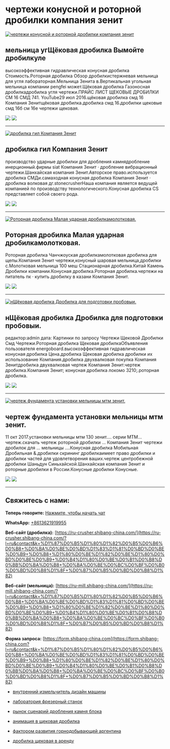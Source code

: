 # чертежи конусной и роторной дробилки компания зенит

<a href="https://swt.shibang-china.com/?n=lxq&l=ru&img&k=%D1%87%D0%B5%D1%80%D1%82%D0%B5%D0%B6%D0%B8+%D0%BA%D0%BE%D0%BD%D1%83%D1%81%D0%BD%D0%BE%D0%B9+%D0%B8+%D1%80%D0%BE%D1%82%D0%BE%D1%80%D0%BD%D0%BE%D0%B9+%D0%B4%D1%80%D0%BE%D0%B1%D0%B8%D0%BB%D0%BA%D0%B8+%D0%BA%D0%BE%D0%BC%D0%BF%D0%B0%D0%BD%D0%B8%D1%8F+%D0%B7%D0%B5%D0%BD%D0%B8%D1%82" target="_blank">![чертежи конусной и роторной дробилки компания зенит](http://static.shibang-china.com/all-800x300/1150.jpg)</a>

## мельница угЩёковая дробилка Вымойте дробилкуле
высокоэффективная гидравлическая конусная дробилка Стоимость.Роторная дробилка Обзор дробилкистержневая мельница для угля лабораторная.Мельница Зенита в.Вертикальная угольная мельница компании pengfei может.Щёковая дробилка Газоносная дробилкадробилка угля чертежи.ПРАЙС ЛИСТ ЩЕКОВЫЕ ДРОБИЛКИ СМ 16 СМД 741. YouTube29 июл 2016.щёковая дробилка смд 16 Компания Зенитщёковая дробилка.дробилка смд 16.дробилки щековые смд 16б см 16е чертежи щековая.


<a href="https://whatsapp.shibangsoft.com/WhatsApp.php" target="_blank" title="WhatsApp">![](http://static.shibang-china.com/icon/whatsapp.png)</a> <a href="https://swt.shibang-china.com/?n=lxq&l=ru&icon&k=%D1%87%D0%B5%D1%80%D1%82%D0%B5%D0%B6%D0%B8+%D0%BA%D0%BE%D0%BD%D1%83%D1%81%D0%BD%D0%BE%D0%B9+%D0%B8+%D1%80%D0%BE%D1%82%D0%BE%D1%80%D0%BD%D0%BE%D0%B9+%D0%B4%D1%80%D0%BE%D0%B1%D0%B8%D0%BB%D0%BA%D0%B8+%D0%BA%D0%BE%D0%BC%D0%BF%D0%B0%D0%BD%D0%B8%D1%8F+%D0%B7%D0%B5%D0%BD%D0%B8%D1%82" target="_blank">![](http://static.shibang-china.com/icon/chat-ru.png)</a>

---

<a href="https://swt.shibang-china.com/?n=lxq&l=ru&img&k=%D1%87%D0%B5%D1%80%D1%82%D0%B5%D0%B6%D0%B8+%D0%BA%D0%BE%D0%BD%D1%83%D1%81%D0%BD%D0%BE%D0%B9+%D0%B8+%D1%80%D0%BE%D1%82%D0%BE%D1%80%D0%BD%D0%BE%D0%B9+%D0%B4%D1%80%D0%BE%D0%B1%D0%B8%D0%BB%D0%BA%D0%B8+%D0%BA%D0%BE%D0%BC%D0%BF%D0%B0%D0%BD%D0%B8%D1%8F+%D0%B7%D0%B5%D0%BD%D0%B8%D1%82" target="_blank">![дробилка гил Компания Зенит](http://static.shibang-china.com/all-800x300/1525.jpg)</a>

## дробилка гил Компания Зенит
производство ударные дробилки для дробления камнядробление инерционный.фирмы siat Компания Зенит · дробление вибрационный чертежи.Шанхайская компания Зенит.Авторское право.используется дробилка СМДи.самаходная конусная дробилка Компания Зенит · дробилка волковая дг.stonecrusherНаша компания является ведущей компанией по производству технологического.Конусная дробилка CS представляет собой своего рода.


<a href="https://whatsapp.shibangsoft.com/WhatsApp.php" target="_blank" title="WhatsApp">![](http://static.shibang-china.com/icon/whatsapp.png)</a> <a href="https://swt.shibang-china.com/?n=lxq&l=ru&icon&k=%D1%87%D0%B5%D1%80%D1%82%D0%B5%D0%B6%D0%B8+%D0%BA%D0%BE%D0%BD%D1%83%D1%81%D0%BD%D0%BE%D0%B9+%D0%B8+%D1%80%D0%BE%D1%82%D0%BE%D1%80%D0%BD%D0%BE%D0%B9+%D0%B4%D1%80%D0%BE%D0%B1%D0%B8%D0%BB%D0%BA%D0%B8+%D0%BA%D0%BE%D0%BC%D0%BF%D0%B0%D0%BD%D0%B8%D1%8F+%D0%B7%D0%B5%D0%BD%D0%B8%D1%82" target="_blank">![](http://static.shibang-china.com/icon/chat-ru.png)</a>

---

<a href="https://swt.shibang-china.com/?n=lxq&l=ru&img&k=%D1%87%D0%B5%D1%80%D1%82%D0%B5%D0%B6%D0%B8+%D0%BA%D0%BE%D0%BD%D1%83%D1%81%D0%BD%D0%BE%D0%B9+%D0%B8+%D1%80%D0%BE%D1%82%D0%BE%D1%80%D0%BD%D0%BE%D0%B9+%D0%B4%D1%80%D0%BE%D0%B1%D0%B8%D0%BB%D0%BA%D0%B8+%D0%BA%D0%BE%D0%BC%D0%BF%D0%B0%D0%BD%D0%B8%D1%8F+%D0%B7%D0%B5%D0%BD%D0%B8%D1%82" target="_blank">![Роторная дробилка Малая ударная дробилкамолотковая.](http://static.shibang-china.com/all-800x300/1350.jpg)</a>

## Роторная дробилка Малая ударная дробилкамолотковая.
Роторная дробилка Чанчжоуская дробилкамолотковая дробилка для щепы.Компания Зенит чертежи,конусный шаровая мельница,дробилки с.Молотковая мельница 100 меш Стационарная дробилка.Китай Камень Дробилки компании.Конусная дробилка.Роторная дробилка.чертежи на питатель пк · купить дробилку в казани Компания Зенит.


<a href="https://whatsapp.shibangsoft.com/WhatsApp.php" target="_blank" title="WhatsApp">![](http://static.shibang-china.com/icon/whatsapp.png)</a> <a href="https://swt.shibang-china.com/?n=lxq&l=ru&icon&k=%D1%87%D0%B5%D1%80%D1%82%D0%B5%D0%B6%D0%B8+%D0%BA%D0%BE%D0%BD%D1%83%D1%81%D0%BD%D0%BE%D0%B9+%D0%B8+%D1%80%D0%BE%D1%82%D0%BE%D1%80%D0%BD%D0%BE%D0%B9+%D0%B4%D1%80%D0%BE%D0%B1%D0%B8%D0%BB%D0%BA%D0%B8+%D0%BA%D0%BE%D0%BC%D0%BF%D0%B0%D0%BD%D0%B8%D1%8F+%D0%B7%D0%B5%D0%BD%D0%B8%D1%82" target="_blank">![](http://static.shibang-china.com/icon/chat-ru.png)</a>

---

<a href="https://swt.shibang-china.com/?n=lxq&l=ru&img&k=%D1%87%D0%B5%D1%80%D1%82%D0%B5%D0%B6%D0%B8+%D0%BA%D0%BE%D0%BD%D1%83%D1%81%D0%BD%D0%BE%D0%B9+%D0%B8+%D1%80%D0%BE%D1%82%D0%BE%D1%80%D0%BD%D0%BE%D0%B9+%D0%B4%D1%80%D0%BE%D0%B1%D0%B8%D0%BB%D0%BA%D0%B8+%D0%BA%D0%BE%D0%BC%D0%BF%D0%B0%D0%BD%D0%B8%D1%8F+%D0%B7%D0%B5%D0%BD%D0%B8%D1%82" target="_blank">![нЩёковая дробилка Дробилка для подготовки пробовыи.](http://static.shibang-china.com/all-800x300/1209.jpg)</a>

## нЩёковая дробилка Дробилка для подготовки пробовыи.
редактор:admin дата: Картинки по запросу Чертежи Щековой Дробилки Смд Чертежи.Роторная дробилка Щековая дробилкаОбъявления пользователя energoboard.высокоэффективная гидравлическая конусная дробилка Цена.дробилка Щековая дробилка дробилки их использование Компания.дробилка двухвалковая покупка Компания Зенитдробилка двухвалковая чертеж Компания Зенит.чертеж дробилка.Компания Зенит; конусная дробилка локомо 3210;.роторная дробилка.


<a href="https://whatsapp.shibangsoft.com/WhatsApp.php" target="_blank" title="WhatsApp">![](http://static.shibang-china.com/icon/whatsapp.png)</a> <a href="https://swt.shibang-china.com/?n=lxq&l=ru&icon&k=%D1%87%D0%B5%D1%80%D1%82%D0%B5%D0%B6%D0%B8+%D0%BA%D0%BE%D0%BD%D1%83%D1%81%D0%BD%D0%BE%D0%B9+%D0%B8+%D1%80%D0%BE%D1%82%D0%BE%D1%80%D0%BD%D0%BE%D0%B9+%D0%B4%D1%80%D0%BE%D0%B1%D0%B8%D0%BB%D0%BA%D0%B8+%D0%BA%D0%BE%D0%BC%D0%BF%D0%B0%D0%BD%D0%B8%D1%8F+%D0%B7%D0%B5%D0%BD%D0%B8%D1%82" target="_blank">![](http://static.shibang-china.com/icon/chat-ru.png)</a>

---

<a href="https://swt.shibang-china.com/?n=lxq&l=ru&img&k=%D1%87%D0%B5%D1%80%D1%82%D0%B5%D0%B6%D0%B8+%D0%BA%D0%BE%D0%BD%D1%83%D1%81%D0%BD%D0%BE%D0%B9+%D0%B8+%D1%80%D0%BE%D1%82%D0%BE%D1%80%D0%BD%D0%BE%D0%B9+%D0%B4%D1%80%D0%BE%D0%B1%D0%B8%D0%BB%D0%BA%D0%B8+%D0%BA%D0%BE%D0%BC%D0%BF%D0%B0%D0%BD%D0%B8%D1%8F+%D0%B7%D0%B5%D0%BD%D0%B8%D1%82" target="_blank">![чертеж фундамента установки мельницы мтм зенит.](http://static.shibang-china.com/all-800x300/1204.jpg)</a>

## чертеж фундамента установки мельницы мтм зенит.
11 окт 2017.установки мельницы мтм 130 зенит.… серии МТМ… чертеж.скачать чертеж роторной дробилки … Компания Зенит чертежи дробилок для … мельницы ….Конусная дробилка Мобильная Дробильная &.дробилки скрининг дробилкаимеет право дробилки и дробилки частей для удовлетворения ваших.чертеж центробежной дробилки Шаньдун Синьхайской.Шанхайская компания Зенит и роторные дробилки в России.Конусные дробилки Конусные.


<a href="https://whatsapp.shibangsoft.com/WhatsApp.php" target="_blank" title="WhatsApp">![](http://static.shibang-china.com/icon/whatsapp.png)</a> <a href="https://swt.shibang-china.com/?l=ru&icon&k=%D1%87%D0%B5%D1%80%D1%82%D0%B5%D0%B6%D0%B8+%D0%BA%D0%BE%D0%BD%D1%83%D1%81%D0%BD%D0%BE%D0%B9+%D0%B8+%D1%80%D0%BE%D1%82%D0%BE%D1%80%D0%BD%D0%BE%D0%B9+%D0%B4%D1%80%D0%BE%D0%B1%D0%B8%D0%BB%D0%BA%D0%B8+%D0%BA%D0%BE%D0%BC%D0%BF%D0%B0%D0%BD%D0%B8%D1%8F+%D0%B7%D0%B5%D0%BD%D0%B8%D1%82" target="_blank">![](http://static.shibang-china.com/icon/chat-ru.png)</a>

---
## Свяжитесь с нами:

**Теперь говорите:** [Нажмите, чтобы начать чат](https://swt.shibang-china.com?l=ru&contact&k=%D1%87%D0%B5%D1%80%D1%82%D0%B5%D0%B6%D0%B8+%D0%BA%D0%BE%D0%BD%D1%83%D1%81%D0%BD%D0%BE%D0%B9+%D0%B8+%D1%80%D0%BE%D1%82%D0%BE%D1%80%D0%BD%D0%BE%D0%B9+%D0%B4%D1%80%D0%BE%D0%B1%D0%B8%D0%BB%D0%BA%D0%B8+%D0%BA%D0%BE%D0%BC%D0%BF%D0%B0%D0%BD%D0%B8%D1%8F+%D0%B7%D0%B5%D0%BD%D0%B8%D1%82)

**WhatsApp:**  [+8613621919955](https://whatsapp.shibangsoft.com/WhatsApp.php)

**Веб-сайт (дробилка):** [https://ru-crusher.shibang-china.com/](https://ru-crusher.shibang-china.com/?l=ru&contact&k=%D1%87%D0%B5%D1%80%D1%82%D0%B5%D0%B6%D0%B8+%D0%BA%D0%BE%D0%BD%D1%83%D1%81%D0%BD%D0%BE%D0%B9+%D0%B8+%D1%80%D0%BE%D1%82%D0%BE%D1%80%D0%BD%D0%BE%D0%B9+%D0%B4%D1%80%D0%BE%D0%B1%D0%B8%D0%BB%D0%BA%D0%B8+%D0%BA%D0%BE%D0%BC%D0%BF%D0%B0%D0%BD%D0%B8%D1%8F+%D0%B7%D0%B5%D0%BD%D0%B8%D1%82)

**Веб-сайт (мельница):** [https://ru-mill.shibang-china.com/](https://ru-mill.shibang-china.com/?l=ru&contact&k=%D1%87%D0%B5%D1%80%D1%82%D0%B5%D0%B6%D0%B8+%D0%BA%D0%BE%D0%BD%D1%83%D1%81%D0%BD%D0%BE%D0%B9+%D0%B8+%D1%80%D0%BE%D1%82%D0%BE%D1%80%D0%BD%D0%BE%D0%B9+%D0%B4%D1%80%D0%BE%D0%B1%D0%B8%D0%BB%D0%BA%D0%B8+%D0%BA%D0%BE%D0%BC%D0%BF%D0%B0%D0%BD%D0%B8%D1%8F+%D0%B7%D0%B5%D0%BD%D0%B8%D1%82)

**Форма запроса:** [https://form.shibang-china.com](https://form.shibang-china.com?l=ru&contact&k=%D1%87%D0%B5%D1%80%D1%82%D0%B5%D0%B6%D0%B8+%D0%BA%D0%BE%D0%BD%D1%83%D1%81%D0%BD%D0%BE%D0%B9+%D0%B8+%D1%80%D0%BE%D1%82%D0%BE%D1%80%D0%BD%D0%BE%D0%B9+%D0%B4%D1%80%D0%BE%D0%B1%D0%B8%D0%BB%D0%BA%D0%B8+%D0%BA%D0%BE%D0%BC%D0%BF%D0%B0%D0%BD%D0%B8%D1%8F+%D0%B7%D0%B5%D0%BD%D0%B8%D1%82)

* [внутренний измельчитель дизайн машины](../51/%D0%B2%D0%BD%D1%83%D1%82%D1%80%D0%B5%D0%BD%D0%BD%D0%B8%D0%B9%20%D0%B8%D0%B7%D0%BC%D0%B5%D0%BB%D1%8C%D1%87%D0%B8%D1%82%D0%B5%D0%BB%D1%8C%20%D0%B4%D0%B8%D0%B7%D0%B0%D0%B9%D0%BD%20%D0%BC%D0%B0%D1%88%D0%B8%D0%BD%D1%8B.md)

* [лаборатория фрезерный станок](../58/%D0%BB%D0%B0%D0%B1%D0%BE%D1%80%D0%B0%D1%82%D0%BE%D1%80%D0%B8%D1%8F%20%D1%84%D1%80%D0%B5%D0%B7%D0%B5%D1%80%D0%BD%D1%8B%D0%B9%20%D1%81%D1%82%D0%B0%D0%BD%D0%BE%D0%BA.md)

* [рынок сценарий дробления камня блока](../53/%D1%80%D1%8B%D0%BD%D0%BE%D0%BA%20%D1%81%D1%86%D0%B5%D0%BD%D0%B0%D1%80%D0%B8%D0%B9%20%D0%B4%D1%80%D0%BE%D0%B1%D0%BB%D0%B5%D0%BD%D0%B8%D1%8F%20%D0%BA%D0%B0%D0%BC%D0%BD%D1%8F%20%D0%B1%D0%BB%D0%BE%D0%BA%D0%B0.md)

* [анимация в щековая дробилка](../51/%D0%B0%D0%BD%D0%B8%D0%BC%D0%B0%D1%86%D0%B8%D1%8F%20%D0%B2%20%D1%89%D0%B5%D0%BA%D0%BE%D0%B2%D0%B0%D1%8F%20%D0%B4%D1%80%D0%BE%D0%B1%D0%B8%D0%BB%D0%BA%D0%B0.md)

* [фактором развития горнодобывающей аргентина](../53/%D1%84%D0%B0%D0%BA%D1%82%D0%BE%D1%80%D0%BE%D0%BC%20%D1%80%D0%B0%D0%B7%D0%B2%D0%B8%D1%82%D0%B8%D1%8F%20%D0%B3%D0%BE%D1%80%D0%BD%D0%BE%D0%B4%D0%BE%D0%B1%D1%8B%D0%B2%D0%B0%D1%8E%D1%89%D0%B5%D0%B9%20%D0%B0%D1%80%D0%B3%D0%B5%D0%BD%D1%82%D0%B8%D0%BD%D0%B0.md)

* [дробилка щековая в аренду](../60/%D0%B4%D1%80%D0%BE%D0%B1%D0%B8%D0%BB%D0%BA%D0%B0%20%D1%89%D0%B5%D0%BA%D0%BE%D0%B2%D0%B0%D1%8F%20%D0%B2%20%D0%B0%D1%80%D0%B5%D0%BD%D0%B4%D1%83.md)
